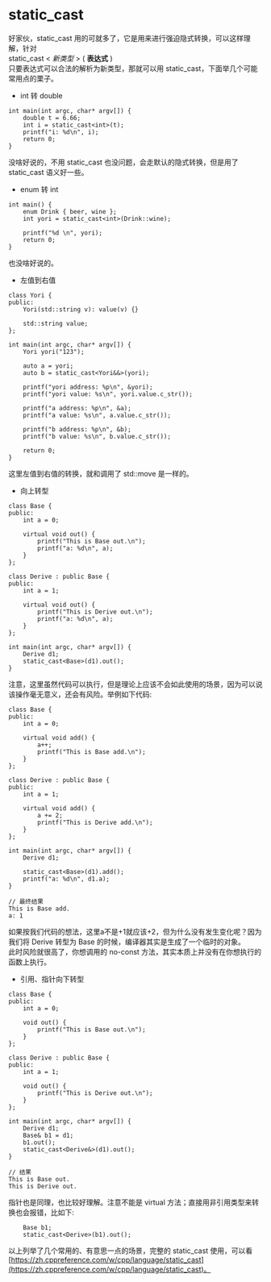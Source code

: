# static_cast
好家伙，static_cast 用的可就多了，它是用来进行强迫隐式转换，可以这样理解，针对  
static_cast < *新类型* > ( **表达式** )  
只要表达式可以合法的解析为新类型，那就可以用 static_cast，下面举几个可能常用点的栗子。  

- int 转 double
```
int main(int argc, char* argv[]) {
    double t = 6.66;
    int i = static_cast<int>(t);
    printf("i: %d\n", i);
    return 0;
}
```
没啥好说的，不用 static_cast 也没问题，会走默认的隐式转换，但是用了 static_cast 语义好一些。

- enum 转 int
```
int main() {
    enum Drink { beer, wine };
    int yori = static_cast<int>(Drink::wine);

    printf("%d \n", yori);
    return 0;
}
```
也没啥好说的。

- 左值到右值
```
class Yori {
public:
    Yori(std::string v): value(v) {}

    std::string value;
};

int main(int argc, char* argv[]) {
    Yori yori("123");

    auto a = yori;
    auto b = static_cast<Yori&&>(yori);

    printf("yori address: %p\n", &yori);
    printf("yori value: %s\n", yori.value.c_str());

    printf("a address: %p\n", &a);
    printf("a value: %s\n", a.value.c_str());

    printf("b address: %p\n", &b);
    printf("b value: %s\n", b.value.c_str());

    return 0;
}
```
这里左值到右值的转换，就和调用了 std::move 是一样的。

- 向上转型
```
class Base {
public:
    int a = 0;

    virtual void out() {
        printf("This is Base out.\n");
        printf("a: %d\n", a);
    }
};

class Derive : public Base {
public:
    int a = 1;

    virtual void out() {
        printf("This is Derive out.\n");
        printf("a: %d\n", a);
    }
};

int main(int argc, char* argv[]) {
    Derive d1;
    static_cast<Base>(d1).out();
}
```
注意，这里虽然代码可以执行，但是理论上应该不会如此使用的场景，因为可以说该操作毫无意义，还会有风险。举例如下代码:  
```
class Base {
public:
    int a = 0;

    virtual void add() {
        a++;
        printf("This is Base add.\n");
    }
};

class Derive : public Base {
public:
    int a = 1;

    virtual void add() {
        a += 2;
        printf("This is Derive add.\n");
    }
};

int main(int argc, char* argv[]) {
    Derive d1;

    static_cast<Base>(d1).add();
    printf("a: %d\n", d1.a);
}

// 最终结果
This is Base add.
a: 1
```
如果按我们代码的想法，这里a不是+1就应该+2，但为什么没有发生变化呢？因为我们将 Derive 转型为 Base 的时候，编译器其实是生成了一个临时的对象。  
此时风险就很高了，你想调用的 no-const 方法，其实本质上并没有在你想执行的函数上执行。

- 引用、指针向下转型
```
class Base {
public:
    int a = 0;

    void out() {
        printf("This is Base out.\n");
    }
};

class Derive : public Base {
public:
    int a = 1;

    void out() {
        printf("This is Derive out.\n");
    }
};

int main(int argc, char* argv[]) {
    Derive d1;
    Base& b1 = d1;
    b1.out();
    static_cast<Derive&>(d1).out();
}

// 结果
This is Base out.
This is Derive out.
```
指针也是同理，也比较好理解。注意不能是 virtual 方法；直接用非引用类型来转换也会报错，比如下:
```
    Base b1;
    static_cast<Derive>(b1).out();
```

以上列举了几个常用的、有意思一点的场景，完整的 static_cast 使用，可以看 [https://zh.cppreference.com/w/cpp/language/static_cast](https://zh.cppreference.com/w/cpp/language/static_cast)。
